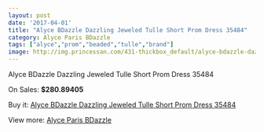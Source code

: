 ```yaml
---
layout: post
date: '2017-04-01'
title: "Alyce BDazzle Dazzling Jeweled Tulle Short Prom Dress 35484"
category: Alyce Paris BDazzle
tags: ["alyce","prom","beaded","tulle","brand"]
image: http://img.princessan.com/431-thickbox_default/alyce-bdazzle-dazzling-jeweled-tulle-short-prom-dress-35484.jpg
---
```

Alyce BDazzle Dazzling Jeweled Tulle Short Prom Dress 35484

On Sales: **$280.89405**
<a href="https://www.princessan.com/en/alyce-paris-bdazzle/213-alyce-bdazzle-dazzling-jeweled-tulle-short-prom-dress-35484.html"><amp-img layout="responsive" width="600" height="600" src="//img.princessan.com/431-thickbox_default/alyce-bdazzle-dazzling-jeweled-tulle-short-prom-dress-35484.jpg" alt="Alyce BDazzle Dazzling Jeweled Tulle Short Prom Dress 35484 0" /></a>
<a href="https://www.princessan.com/en/alyce-paris-bdazzle/213-alyce-bdazzle-dazzling-jeweled-tulle-short-prom-dress-35484.html"><amp-img layout="responsive" width="600" height="600" src="//img.princessan.com/432-thickbox_default/alyce-bdazzle-dazzling-jeweled-tulle-short-prom-dress-35484.jpg" alt="Alyce BDazzle Dazzling Jeweled Tulle Short Prom Dress 35484 1" /></a>

Buy it: [Alyce BDazzle Dazzling Jeweled Tulle Short Prom Dress 35484](https://www.princessan.com/en/alyce-paris-bdazzle/213-alyce-bdazzle-dazzling-jeweled-tulle-short-prom-dress-35484.html "Alyce BDazzle Dazzling Jeweled Tulle Short Prom Dress 35484")

View more: [Alyce Paris BDazzle](https://www.princessan.com/en/4-alyce-paris-bdazzle "Alyce Paris BDazzle")